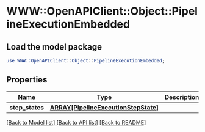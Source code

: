 # WWW::OpenAPIClient::Object::PipelineExecutionEmbedded

## Load the model package
```perl
use WWW::OpenAPIClient::Object::PipelineExecutionEmbedded;
```

## Properties
Name | Type | Description | Notes
------------ | ------------- | ------------- | -------------
**step_states** | [**ARRAY[PipelineExecutionStepState]**](PipelineExecutionStepState.md) |  | [optional] 

[[Back to Model list]](../README.md#documentation-for-models) [[Back to API list]](../README.md#documentation-for-api-endpoints) [[Back to README]](../README.md)


